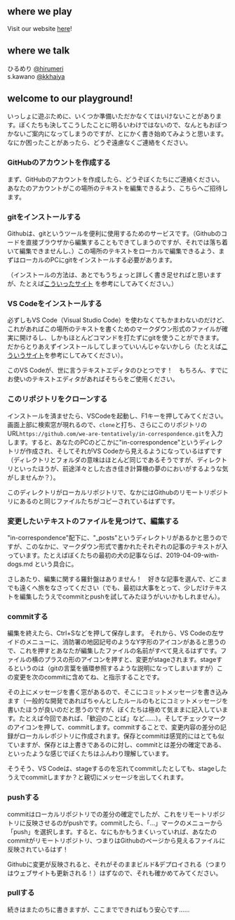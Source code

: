 ## where we play
Visit our website [here](https://we-are-tentatively.github.io/in-correspondence/)!

## where we talk
ひるめり [@hirumeri](http://twitter.com/hirumeri)  
s.kawano [@kkhaiya](http://twitter.com/kkhaiya)

## welcome to our playground!

いっしょに遊ぶために、いくつか準備いただかなくてはいけないことがあります。ぼくたちも決してこうしたことに明るいわけではないので、なんともおぼつかないご案内になってしまうのですが、とにかく書き始めてみようと思います。なにか困ったことがあったら、どうぞ遠慮なくご連絡をください。

### GitHubのアカウントを作成する

まず、GitHubのアカウントを作成したら、どうぞぼくたちにご連絡ください。あなたのアカウントがこの場所のテキストを編集できるよう、こちらへご招待します。

### gitをインストールする

Githubは、gitというツールを便利に使用するためのサービスです。（Githubのコードを直接ブラウザから編集することもできてしまうのですが、それでは落ち着いて編集できませんし、）この場所のテキストをローカルで編集できるよう、まずはローカルのPCにgitをインストールする必要があります。

（インストールの方法は、あとでもうちょっと詳しく書き足せればと思いますが、たとえば[こういったサイト](http://proengineer.internous.co.jp/content/columnfeature/6893) を参考にしてみてください。）

### VS Codeをインストールする

必ずしもVS Code（Visual Studio Code）を使わなくてもかまわないのだけど、これがあればこの場所のテキストを書くためのマークダウン形式のファイルが確実に開けるし、しかもほとんどコマンドを打たずにgitを使うことができます。だからとりあえずインストールしてしまっていいんじゃないかしら（たとえば[こういうサイト](https://www.karelie.net/install-vscode-windows/)を参考にしてみてください）。

このVS Codeが、世に言うテキストエディタのひとつです！　もちろん、すでにお使いのテキストエディタがあればそちらをご使用ください。

### このリポジトリをクローンする

インストールを済ませたら、VSCodeを起動し、F1キーを押してみてください。画面上部に検索窓が現れるので、`clone`と打ち、さらにこのリポジトリのURL`https://github.com/we-are-tentatively/in-correspondence.git`を入力します。すると、あなたのPCのどこかに"in-correspondence"というディレクトリが作成され、そしてそれがVS Codeから見えるようになっているはずです（ディレクトリとフォルダの意味はほとんど同じであるそうですが、ディレクトリといったほうが、前途洋々とした古き佳き計算機の夢のにおいがするような気がしませんか？）。

このディレクトリがローカルリポジトリで、なかにはGithubのリモートリポジトリにあるのと同じファイルたちがコピーされているはずです。

### 変更したいテキストのファイルを見つけて、編集する

"in-correspondence"配下に、"_posts"というディレクトリがあるかと思うのですが、このなかに、マークダウン形式で書かれたそれぞれの記事のテキストが入っています。たとえばぼくたちの最初の犬の記事ならば、2019-04-09-with-dogs.md という具合に。

さしあたり、編集に関する羅針盤はありません！　好きな記事を選んで、どこまでも遠くへ旅をなさってください（でも、最初は大事をとって、少しだけテキストを編集したうえでcommitとpushを試してみたほうがいいかもしれません）。

### commitする

編集を終えたら、Ctrl+Sなどを押して保存します。 それから、VS Codeの左サイドのメニューに、消防署の地図記号のようなY字形のアイコンがあると思うので、これを押すとあなたが編集したファイルの名前がすべて見えるはずです。ファイルの横のプラスの形のアイコンを押すと、変更がstageされます。stageするというのは（gitの言葉を循環参照するような説明になってしまいますが）この変更を次のcommitに含めてね、と指示することです。

その上にメッセージを書く窓があるので、そこにコミットメッセージを書き込みます（一般的な開発であればちゃんとしたルールのもとにコミットメッセージを書いたほうが良いのだと思うのですが、ぼくたちは極めて気ままに記入しています。たとえば今回であれば、「歓迎のことば」など……）。そしてチェックマークのアイコンを押して、commitします。commitすることで、変更内容の差分の記録がローカルレポジトリに作成されます。保存とcommitは感覚的にはとても似ていますが、保存とは上書きであるのに対し、commitとは差分の確定である、といったような感じでぼくたちはふんわり理解しています。

そうそう、VS Codeは、stageするのを忘れてcommitしたとしても、stageしたうえでcommitしますか？と親切にメッセージを出してくれます。

### pushする

commitはローカルリポジトリでの差分の確定でしたが、これをリモートリポジトリに反映させるのがpushです。commitしたら、「…」マークのメニューから「push」を選択します。すると、なにもかもうまくいっていれば、あなたのcommitがリモートリポジトリ、つまりはGithubのページから見えるファイルに反映されているはず！

Githubに変更が反映されると、それがそのままビルド&デプロイされる（つまりはウェブサイトも更新される！）はずなので、それも確かめてみてください。

### pullする

続きはまたのちに書きますが、ここまでできればもう安心です……